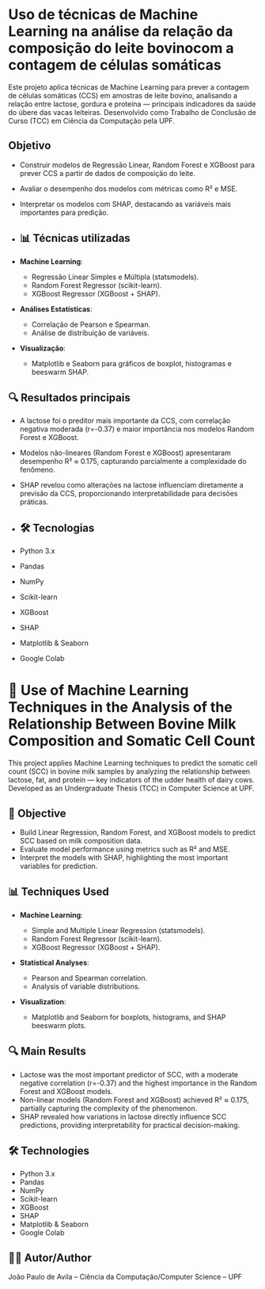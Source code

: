 # Uso de técnicas de Machine Learning na análise da relação da composição do leite bovinocom a contagem de células somáticas
Este projeto aplica técnicas de Machine Learning para prever a contagem de células somáticas (CCS) em amostras de leite bovino, analisando a relação entre lactose, gordura e proteína — principais indicadores da saúde do úbere das vacas leiteiras. Desenvolvido como Trabalho de Conclusão de Curso (TCC) em Ciência da Computação pela UPF.


##  Objetivo

- Construir modelos de Regressão Linear, Random Forest e XGBoost para prever CCS a partir de dados de composição do leite.
- Avaliar o desempenho dos modelos com métricas como R² e MSE.
- Interpretar os modelos com SHAP, destacando as variáveis mais importantes para predição.

- ## 📊 Técnicas utilizadas

- **Machine Learning**:
  - Regressão Linear Simples e Múltipla (statsmodels).
  - Random Forest Regressor (scikit-learn).
  - XGBoost Regressor (XGBoost + SHAP).

- **Análises Estatísticas**:
  - Correlação de Pearson e Spearman.
  - Análise de distribuição de variáveis.

- **Visualização**:
  - Matplotlib e Seaborn para gráficos de boxplot, histogramas e beeswarm SHAP.

## 🔍 Resultados principais

- A lactose foi o preditor mais importante da CCS, com correlação negativa moderada (r=-0.37) e maior importância nos modelos Random Forest e XGBoost.
- Modelos não-lineares (Random Forest e XGBoost) apresentaram desempenho R² ≈ 0.175, capturando parcialmente a complexidade do fenômeno.
- SHAP revelou como alterações na lactose influenciam diretamente a previsão da CCS, proporcionando interpretabilidade para decisões práticas.

- ## 🛠️ Tecnologias

- Python 3.x
- Pandas
- NumPy
- Scikit-learn
- XGBoost
- SHAP
- Matplotlib & Seaborn
- Google Colab

# 🐄 Use of Machine Learning Techniques in the Analysis of the Relationship Between Bovine Milk Composition and Somatic Cell Count

This project applies Machine Learning techniques to predict the somatic cell count (SCC) in bovine milk samples by analyzing the relationship between lactose, fat, and protein — key indicators of the udder health of dairy cows. Developed as an Undergraduate Thesis (TCC) in Computer Science at UPF.

## 🎯 Objective

- Build Linear Regression, Random Forest, and XGBoost models to predict SCC based on milk composition data.
- Evaluate model performance using metrics such as R² and MSE.
- Interpret the models with SHAP, highlighting the most important variables for prediction.

## 📊 Techniques Used

- **Machine Learning**:
  - Simple and Multiple Linear Regression (statsmodels).
  - Random Forest Regressor (scikit-learn).
  - XGBoost Regressor (XGBoost + SHAP).

- **Statistical Analyses**:
  - Pearson and Spearman correlation.
  - Analysis of variable distributions.

- **Visualization**:
  - Matplotlib and Seaborn for boxplots, histograms, and SHAP beeswarm plots.

## 🔍 Main Results

- Lactose was the most important predictor of SCC, with a moderate negative correlation (r=-0.37) and the highest importance in the Random Forest and XGBoost models.
- Non-linear models (Random Forest and XGBoost) achieved R² ≈ 0.175, partially capturing the complexity of the phenomenon.
- SHAP revealed how variations in lactose directly influence SCC predictions, providing interpretability for practical decision-making.

## 🛠️ Technologies

- Python 3.x
- Pandas
- NumPy
- Scikit-learn
- XGBoost
- SHAP
- Matplotlib & Seaborn
- Google Colab


## 👨‍💻 Autor/Author

João Paulo de Avila – Ciência da Computação/Computer Science – UPF

